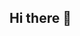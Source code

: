 ## Hi there 👋

<!--
**99skye/99skye** is a ✨ _special_ ✨ repository because its `README.md` (this file) appears on your GitHub profile.

Hi there~
